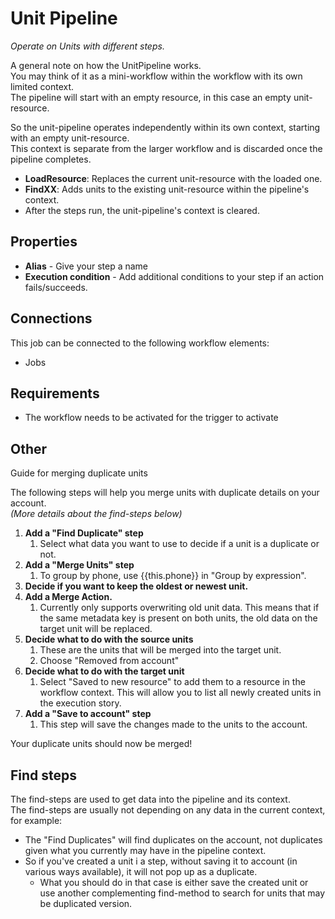 # Unit Pipeline #

*Operate on Units with different steps.*

A general note on how the UnitPipeline works.  
You may think of it as a mini-workflow within the workflow with its own limited context.  
The pipeline will start with an empty resource, in this case an empty unit-resource.  

So the unit-pipeline operates independently within its own context, starting with an empty unit-resource.  
This context is separate from the larger workflow and is discarded once the pipeline completes.  
* **LoadResource**: Replaces the current unit-resource with the loaded one.
* **FindXX**: Adds units to the existing unit-resource within the pipeline's context.
* After the steps run, the unit-pipeline's context is cleared.  

## Properties

* **Alias** - Give your step a name 
* **Execution condition** - Add additional conditions to your step if an action fails/succeeds.

## Connections

This job can be connected to the following workflow elements:

* Jobs

## Requirements

* The workflow needs to be activated for the trigger to activate

## Other

Guide for merging duplicate units

The following steps will help you merge units with duplicate details on your account.  
*(More details about the find-steps below)*
1. **Add a "Find Duplicate" step**
	1. Select what data you want to use to decide if a unit is a duplicate or not.
2. **Add a "Merge Units" step**
	1. To group by phone, use {{this.phone}} in "Group by expression".
3. **Decide if you want to keep the oldest or newest unit.**
4. **Add a Merge Action.**
	1. Currently only supports overwriting old unit data. This means that if the same metadata key is present on both units, the old data on the target unit will be replaced.
5. **Decide what to do with the source units**
	1. These are the units that will be merged into the target unit.
	2. Choose "Removed from account"
6. **Decide what to do with the target unit**
	1. Select "Saved to new resource" to add them to a resource in the workflow context. This will allow you to list all newly created units in the execution story.
7. **Add a "Save to account" step**
	1. This step will save the changes made to the units to the account.

Your duplicate units should now be merged!

## Find steps
The find-steps are used to get data into the pipeline and its context.  
The find-steps are usually not depending on any data in the current context, for example:  
* The "Find Duplicates" will find duplicates on the account, not duplicates given what you currently may have in the pipeline context.
* So if you've created a unit i a step, without saving it to account (in various ways available), it will not pop up as a duplicate.
  * What you should do in that case is either save the created unit or use another complementing find-method to search for units that may be duplicated version.
